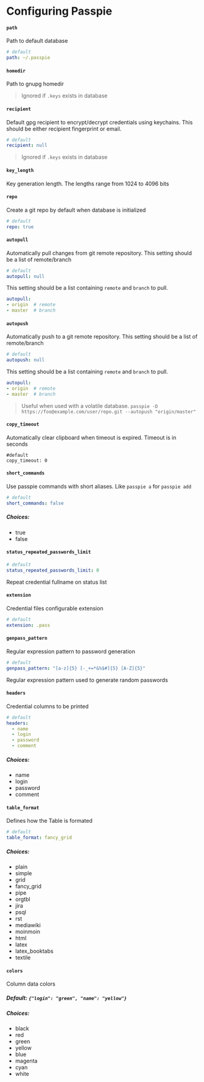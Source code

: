# Configuring Passpie

#### `path`

Path to default database

```yaml
# default
path: ~/.passpie
```

#### `homedir`

Path to gnupg homedir

> Ignored if `.keys` exists in database

#### `recipient`

Default gpg recipient to encrypt/decrypt credentials using keychains. This should be either recipient fingerprint or email.

```yaml
# default
recipient: null
```

> Ignored if `.keys` exists in database

#### `key_length`

Key generation length. The lengths range from 1024 to 4096 bits

#### `repo`

Create a git repo by default when database is initialized

```yaml
# default
repo: true
```

#### `autopull`

Automatically pull changes from git remote repository. This setting should be a list of remote/branch

```yaml
# default
autopull: null
```

This setting should be a list containing `remote` and  `branch` to pull.

```yaml
autopull:
- origin  # remote
- master  # branch
```

#### `autopush`

Automatically push to a git remote repository. This setting should be a list of remote/branch

```yaml
# default
autopush: null
```

This setting should be a list containing `remote` and  `branch` to pull.

```yaml
autopull:
- origin  # remote
- master  # branch
```

> Useful when used with a volatile database. `passpie -D https://foo@example.com/user/repo.git --autopush "origin/master"`

#### `copy_timeout`

Automatically clear clipboard when timeout is expired. Timeout is in seconds

```
#default
copy_timeout: 0
```

#### `short_commands`

Use passpie commands with short aliases. Like `passpie a` for `passpie add`

```yaml
# default
short_commands: false
```

##### Choices:

- true
- false

#### `status_repeated_passwords_limit`

```yaml
# default
status_repeated_passwords_limit: 0
```

Repeat credential fullname on status list

#### `extension`

Credential files configurable extension

```yaml
# default
extension: .pass
```

#### `genpass_pattern`

Regular expression pattern to password generation

```yaml
# default
genpass_pattern: "[a-z]{5} [-_+=*&%$#]{5} [A-Z]{5}"
```

Regular expression pattern used to generate random passwords

#### `headers`

Credential columns to be printed

```yaml
# default
headers:
  - name
  - login
  - password
  - comment
```

##### Choices:

- name
- login
- password
- comment

#### `table_format`

Defines how the Table is formated

```yaml
# default
table_format: fancy_grid
```

##### Choices:

- plain
- simple
- grid
- fancy_grid
- pipe
- orgtbl
- jira
- psql
- rst
- mediawiki
- moinmoin
- html
- latex
- latex_booktabs
- textile

#### `colors`

Column data colors

##### Default: `{"login": "green", "name": "yellow"}`

##### Choices:

- black
- red
- green
- yellow
- blue
- magenta
- cyan
- white
